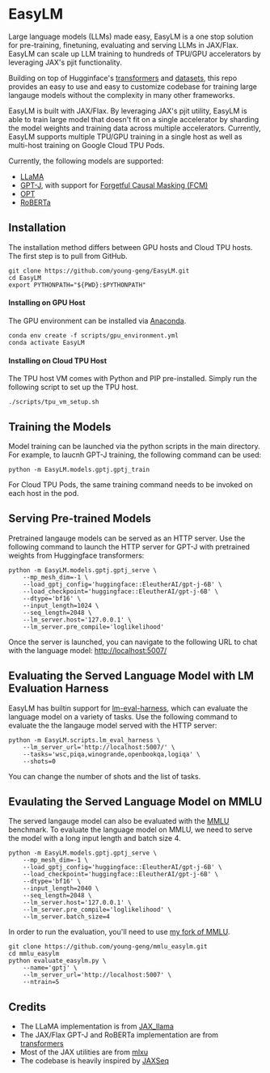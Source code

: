 # EasyLM
Large language models (LLMs) made easy, EasyLM is a one stop solution for
pre-training, finetuning, evaluating and serving LLMs in JAX/Flax. EasyLM can
scale up LLM training to hundreds of TPU/GPU accelerators by leveraging
JAX's pjit functionality.


Building on top of Hugginface's [transformers](https://huggingface.co/docs/transformers/main/en/index)
and [datasets](https://huggingface.co/docs/datasets/index), this repo provides
an easy to use and easy to customize codebase for training large langauge models
without the complexity in many other frameworks.


EasyLM is built with JAX/Flax. By leveraging JAX's pjit utility, EasyLM is able
to train large model that doesn't fit on a single accelerator by sharding
the model weights and training data across multiple accelerators. Currently,
EasyLM supports multiple TPU/GPU training in a single host as well as multi-host
training on Google Cloud TPU Pods.

Currently, the following models are supported:
* [LLaMA](https://arxiv.org/abs/2302.13971)
* [GPT-J](https://huggingface.co/EleutherAI/gpt-j-6B), with support for
[Forgetful Causal Masking (FCM)](https://arxiv.org/abs/2210.13432)
* [OPT](https://arxiv.org/abs/2205.01068)
* [RoBERTa](https://huggingface.co/docs/transformers/model_doc/roberta)


## Installation
The installation method differs between GPU hosts and Cloud TPU hosts. The first
step is to pull from GitHub.

``` shell
git clone https://github.com/young-geng/EasyLM.git
cd EasyLM
export PYTHONPATH="${PWD}:$PYTHONPATH"
```

#### Installing on GPU Host
The GPU environment can be installed via [Anaconda](https://www.anaconda.com/products/distribution).

``` shell
conda env create -f scripts/gpu_environment.yml
conda activate EasyLM
```

#### Installing on Cloud TPU Host
The TPU host VM comes with Python and PIP pre-installed. Simply run the following
script to set up the TPU host.

``` shell
./scripts/tpu_vm_setup.sh
```


## Training the Models
Model training can be launched via the python scripts in the main directory. For
example, to laucnh GPT-J training, the following command can be used:
``` shell
python -m EasyLM.models.gptj.gptj_train
```
For Cloud TPU Pods, the same training command needs to be invoked on each host
in the pod.

## Serving Pre-trained Models
Pretrained langauge models can be served as an HTTP server. Use the
following command to launch the HTTP server for GPT-J with pretrained weights
from Huggingface transformers:

```shell
python -m EasyLM.models.gptj.gptj_serve \
    --mp_mesh_dim=-1 \
    --load_gptj_config='huggingface::EleutherAI/gpt-j-6B' \
    --load_checkpoint='huggingface::EleutherAI/gpt-j-6B' \
    --dtype='bf16' \
    --input_length=1024 \
    --seq_length=2048 \
    --lm_server.host='127.0.0.1' \
    --lm_server.pre_compile='loglikelihood'
```

Once the server is launched, you can navigate to the following URL to chat with
the language model: [http://localhost:5007/](http://localhost:5007/)

## Evaluating the Served Language Model with LM Evaluation Harness
EasyLM has builtin support for [lm-eval-harness](https://github.com/EleutherAI/lm-evaluation-harness),
which can evaluate the language model on a variety of tasks. Use the following
command to evaluate the the langauge model served with the HTTP server:
```shell
python -m EasyLM.scripts.lm_eval_harness \
    --lm_server_url='http://localhost:5007/' \
    --tasks='wsc,piqa,winogrande,openbookqa,logiqa' \
    --shots=0
```

You can change the number of shots and the list of tasks.

## Evaulating the Served Language Model on MMLU
The served langauge model can also be evaluated with the [MMLU](https://github.com/hendrycks/test)
benchmark. To evaluate the language model on MMLU, we need to serve the model
with a long input length and batch size 4.
```shell
python -m EasyLM.models.gptj.gptj_serve \
    --mp_mesh_dim=-1 \
    --load_gptj_config='huggingface::EleutherAI/gpt-j-6B' \
    --load_checkpoint='huggingface::EleutherAI/gpt-j-6B' \
    --dtype='bf16' \
    --input_length=2040 \
    --seq_length=2048 \
    --lm_server.host='127.0.0.1' \
    --lm_server.pre_compile='loglikelihood' \
    --lm_server.batch_size=4
```

In order to run the evaluation, you'll need to use [my fork of MMLU](https://github.com/young-geng/mmlu_easylm).
```shell
git clone https://github.com/young-geng/mmlu_easylm.git
cd mmlu_easylm
python evaluate_easylm.py \
    --name='gptj' \
    --lm_server_url='http://localhost:5007' \
    --ntrain=5
```

## Credits
* The LLaMA implementation is from [JAX_llama](https://github.com/Sea-Snell/JAX_llama)
* The JAX/Flax GPT-J and RoBERTa implementation are from [transformers](https://huggingface.co/docs/transformers/main/en/index)
* Most of the JAX utilities are from [mlxu](https://github.com/young-geng/mlxu)
* The codebase is heavily inspired by [JAXSeq](https://github.com/Sea-Snell/JAXSeq)
